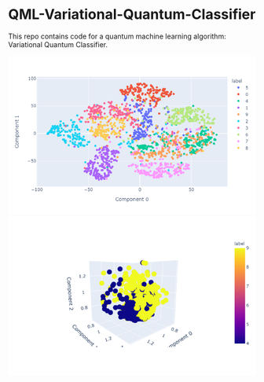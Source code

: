 # QML-Variational-Quantum-Classifier
This repo contains code for a quantum machine learning algorithm: Variational Quantum Classifier.

![scatterplot](img/scatterplot_I.png)
![scatterplot_3d](img/scatterplot_3d.png)
